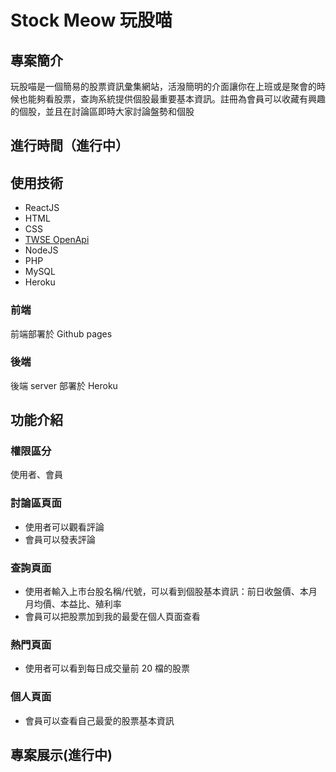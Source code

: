 # Stock Meow 玩股喵

## 專案簡介
玩股喵是一個簡易的股票資訊彙集網站，活潑簡明的介面讓你在上班或是聚會的時候也能夠看股票，查詢系統提供個股最重要基本資訊。註冊為會員可以收藏有興趣的個股，並且在討論區即時大家討論盤勢和個股

## 進行時間（進行中）

## 使用技術
* ReactJS
* HTML
* CSS
* [TWSE OpenApi](https://openapi.twse.com.tw/)
* NodeJS
* PHP
* MySQL
* Heroku

### 前端
前端部署於 Github pages
### 後端
後端 server 部署於 Heroku
## 功能介紹
### 權限區分
使用者、會員
### 討論區頁面
* 使用者可以觀看評論
* 會員可以發表評論

### 查詢頁面
* 使用者輸入上市台股名稱/代號，可以看到個股基本資訊：前日收盤價、本月月均價、本益比、殖利率
* 會員可以把股票加到我的最愛在個人頁面查看

### 熱門頁面
* 使用者可以看到每日成交量前 20 檔的股票

### 個人頁面
* 會員可以查看自己最愛的股票基本資訊



## 專案展示(進行中)